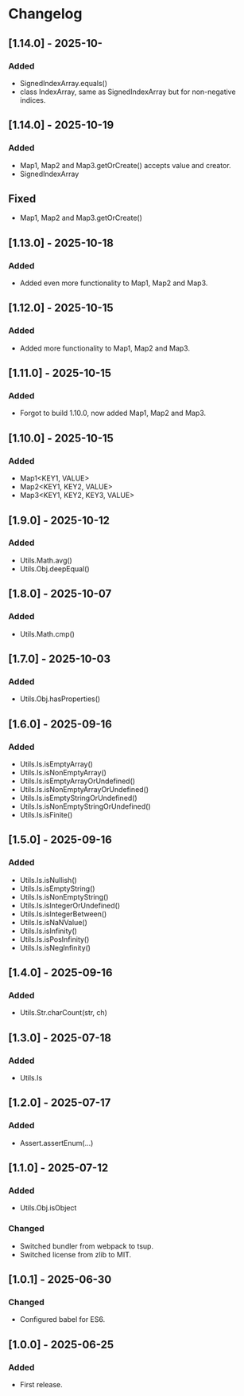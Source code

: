 # Changelog

## [1.14.0] - 2025-10-
### Added
- SignedIndexArray.equals()
- class IndexArray<EL>, same as SignedIndexArray but for non-negative indices.

## [1.14.0] - 2025-10-19
### Added
- Map1, Map2 and Map3.getOrCreate() accepts value and creator.
- SignedIndexArray<ELEM>

## Fixed
- Map1, Map2 and Map3.getOrCreate()

## [1.13.0] - 2025-10-18
### Added
- Added even more functionality to Map1, Map2 and Map3.

## [1.12.0] - 2025-10-15
### Added
- Added more functionality to Map1, Map2 and Map3.

## [1.11.0] - 2025-10-15
### Added
- Forgot to build 1.10.0, now added Map1, Map2 and Map3.

## [1.10.0] - 2025-10-15
### Added
- Map1<KEY1, VALUE>
- Map2<KEY1, KEY2, VALUE>
- Map3<KEY1, KEY2, KEY3, VALUE>

## [1.9.0] - 2025-10-12
### Added
- Utils.Math.avg()
- Utils.Obj.deepEqual()

## [1.8.0] - 2025-10-07
### Added
- Utils.Math.cmp()

## [1.7.0] - 2025-10-03
### Added
- Utils.Obj.hasProperties()

## [1.6.0] - 2025-09-16
### Added
- Utils.Is.isEmptyArray()
- Utils.Is.isNonEmptyArray()
- Utils.Is.isEmptyArrayOrUndefined()
- Utils.Is.isNonEmptyArrayOrUndefined()
- Utils.Is.isEmptyStringOrUndefined()
- Utils.Is.isNonEmptyStringOrUndefined()
- Utils.Is.isFinite()

## [1.5.0] - 2025-09-16
### Added
- Utils.Is.isNullish()
- Utils.Is.isEmptyString()
- Utils.Is.isNonEmptyString()
- Utils.Is.isIntegerOrUndefined()
- Utils.Is.isIntegerBetween()
- Utils.Is.isNaNValue()
- Utils.Is.isInfinity()
- Utils.Is.isPosInfinity()
- Utils.Is.isNegInfinity()

## [1.4.0] - 2025-09-16
### Added
- Utils.Str.charCount(str, ch)

## [1.3.0] - 2025-07-18
### Added
- Utils.Is

## [1.2.0] - 2025-07-17
### Added
- Assert.assertEnum(...)

## [1.1.0] - 2025-07-12
### Added
- Utils.Obj.isObject
### Changed
- Switched bundler from webpack to tsup.
- Switched license from zlib to MIT.

## [1.0.1] - 2025-06-30
### Changed
- Configured babel for ES6.

## [1.0.0] - 2025-06-25
### Added
- First release.
